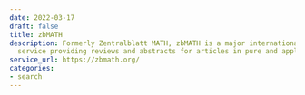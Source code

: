 ```yaml
---
date: 2022-03-17
draft: false
title: zbMATH
description: Formerly Zentralblatt MATH, zbMATH is a major international reviewing
  service providing reviews and abstracts for articles in pure and applied mathematics,
service_url: https://zbmath.org/
categories:
- search
---
```



